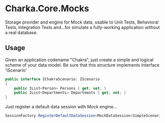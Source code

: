 ﻿Charka.Core.Mocks
===

Storage provider and engine for Mock data, usable to Unit Tests, Behavioral Tests, Integration Tests 
and...for simulate a fully-working application without a real database.

## Usage

Given an application codename "Chakra", just create a simple and logical scheme of your data 
model. Be sure that this structure implements interface 'IScenario'

```csharp
public interface IChakraScenario: IScenario
{
	public IList<Person> Persons { get; set; }
	public IList<Departments> Departments { get; set; }
}
```

Just register a default data session with Mock engine...

```csharp
SessionFactory.RegisterDefaultDataSession<MockDataSession<SimpleScenario>>();
```